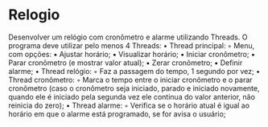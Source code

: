 # Relogio
 Desenvolver um relógio com cronômetro e alarme utilizando Threads.
 O programa deve utilizar pelo menos 4 Threads: 
 • Thread principal: ◦ Menu, com opções: 
 ▪ Ajustar horário; 
 ▪ Visualizar horário; 
 ▪ Iniciar cronômetro; 
 ▪ Parar cronômetro (e mostrar valor atual); 
 ▪ Zerar cronômetro; 
 ▪ Definir alarme; 
 • Thread relógio: ◦ Faz a passagem do tempo, 1 segundo por vez; 
 • Thread cronômetro: ◦ Marca o tempo entre o iniciar cronômetro e o parar cronômetro (caso o cronômetro seja iniciado, parado e iniciado novamente, quando ele é iniciado pela segunda vez ele continua do valor anterior, não reinicia do zero); 
 • Thread alarme: ◦ Verifica se o horário atual é igual ao horário em que o alarme está programado, se for avisa o usuário; 

